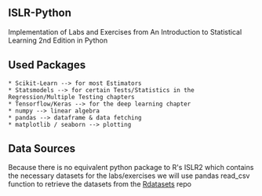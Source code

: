 ## ISLR-Python
Implementation of Labs and Exercises from An Introduction to Statistical
Learning 2nd Edition in Python

## Used Packages
    * Scikit-Learn --> for most Estimators
    * Statsmodels --> for certain Tests/Statistics in the Regression/Multiple Testing chapters
    * Tensorflow/Keras --> for the deep learning chapter
    * numpy --> linear algebra
    * pandas --> dataframe & data fetching
    * matplotlib / seaborn --> plotting

## Data Sources 
Because there is no equivalent python package to R's ISLR2 which contains the necessary datasets 
for the labs/exercises we will use pandas read_csv function to retrieve the datasets from the 
[Rdatasets](https://github.com/vincentarelbundock/Rdatasets/tree/master/csv/ISLR "Rdatasets") repo
